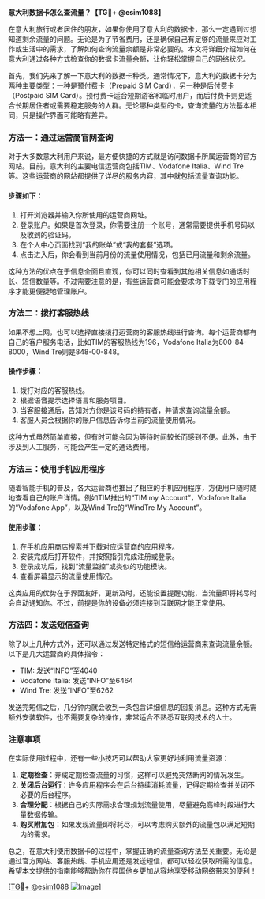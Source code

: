 **意大利数据卡怎么查流量？【TG💪+ @esim1088】**

在意大利旅行或者居住的朋友，如果你使用了意大利的数据卡，那么一定遇到过想知道剩余流量的问题。无论是为了节省费用，还是确保自己有足够的流量来应对工作或生活中的需求，了解如何查询流量余额是非常必要的。本文将详细介绍如何在意大利通过各种方式检查你的数据卡流量余额，让你轻松掌握自己的网络状况。

首先，我们先来了解一下意大利的数据卡种类。通常情况下，意大利的数据卡分为两种主要类型：一种是预付费卡（Prepaid SIM Card），另一种是后付费卡（Postpaid SIM Card）。预付费卡适合短期游客和临时用户，而后付费卡则更适合长期居住者或需要稳定服务的人群。无论哪种类型的卡，查询流量的方法基本相同，只是操作界面可能略有差异。

### 方法一：通过运营商官网查询

对于大多数意大利用户来说，最方便快捷的方式就是访问数据卡所属运营商的官方网站。目前，意大利的主要电信运营商包括TIM、Vodafone Italia、Wind Tre等。这些运营商的网站都提供了详尽的服务内容，其中就包括流量查询功能。

#### 步骤如下：

1. 打开浏览器并输入你所使用的运营商网址。
2. 登录账户。如果是首次登录，你需要注册一个账号，通常需要提供手机号码以及收到的验证码。
3. 在个人中心页面找到“我的账单”或“我的套餐”选项。
4. 点击进入后，你会看到当前月份的流量使用情况，包括已用流量和剩余流量。

这种方法的优点在于信息全面且直观，你可以同时查看到其他相关信息如通话时长、短信数量等。不过需要注意的是，有些运营商可能会要求你下载专门的应用程序才能更便捷地管理账户。

### 方法二：拨打客服热线

如果不想上网，也可以选择直接拨打运营商的客服热线进行咨询。每个运营商都有自己的客户服务电话，比如TIM的客服热线为196，Vodafone Italia为800-84-8000，Wind Tre则是848-00-848。

#### 操作步骤：

1. 拨打对应的客服热线。
2. 根据语音提示选择语言和服务项目。
3. 当客服接通后，告知对方你是该号码的持有者，并请求查询流量余额。
4. 客服人员会根据你的账户信息告诉你当前的流量使用情况。

这种方式虽然简单直接，但有时可能会因为等待时间较长而感到不便。此外，由于涉及到人工服务，可能会产生一定的通话费用。

### 方法三：使用手机应用程序

随着智能手机的普及，各大运营商也推出了相应的手机应用程序，方便用户随时随地查看自己的账户详情。例如TIM推出的“TIM my Account”，Vodafone Italia的“Vodafone App”，以及Wind Tre的“WindTre My Account”。

#### 使用步骤：

1. 在手机应用商店搜索并下载对应运营商的应用程序。
2. 安装完成后打开软件，并按照指引完成注册或登录。
3. 登录成功后，找到“流量监控”或类似的功能模块。
4. 查看屏幕显示的流量使用情况。

这类应用的优势在于界面友好，更新及时，还能设置提醒功能，当流量即将耗尽时会自动通知你。不过，前提是你的设备必须连接到互联网才能正常使用。

### 方法四：发送短信查询

除了以上几种方式外，还可以通过发送特定格式的短信给运营商来查询流量余额。以下是几大运营商的具体指令：

- TIM: 发送“INFO”至4040
- Vodafone Italia: 发送“INFO”至6464
- Wind Tre: 发送“INFO”至6262

发送完短信之后，几分钟内就会收到一条包含详细信息的回复消息。这种方式无需额外安装软件，也不需要复杂的操作，非常适合不熟悉互联网技术的人士。

### 注意事项

在实际使用过程中，还有一些小技巧可以帮助大家更好地利用流量资源：

1. **定期检查**：养成定期检查流量的习惯，这样可以避免突然断网的情况发生。
2. **关闭后台运行**：许多应用程序会在后台持续消耗流量，记得定期检查并关闭不必要的后台程序。
3. **合理分配**：根据自己的实际需求合理规划流量使用，尽量避免高峰时段进行大量数据传输。
4. **购买附加包**：如果发现流量即将耗尽，可以考虑购买额外的流量包以满足短期内的需求。

总之，在意大利使用数据卡的过程中，掌握正确的流量查询方法至关重要。无论是通过官方网站、客服热线、手机应用还是发送短信，都可以轻松获取所需的信息。希望本文提供的指南能够帮助你在异国他乡更加从容地享受移动网络带来的便利！

[[TG💪+ @esim1088](https://t.me/s/esim1088) ![Image](https://i.postimg.cc/4NQfJmqS/Snipaste-2025-05-13-00-14-12.png)]
